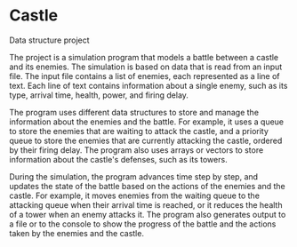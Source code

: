 # Castle
Data structure project 

The project is a simulation program that models a battle between a castle and its enemies. The simulation is based on data that is read from an input file. The input file contains a list of enemies, each represented as a line of text. Each line of text contains information about a single enemy, such as its type, arrival time, health, power, and firing delay.

The program uses different data structures to store and manage the information about the enemies and the battle. For example, it uses a queue to store the enemies that are waiting to attack the castle, and a priority queue to store the enemies that are currently attacking the castle, ordered by their firing delay. The program  also uses arrays or vectors to store information about the castle's defenses, such as its towers.

During the simulation, the program advances time step by step, and updates the state of the battle based on the actions of the enemies and the castle. For example, it moves enemies from the waiting queue to the attacking queue when their arrival time is reached, or it reduces the health of a tower when an enemy attacks it. The program also generates output to a file or to the console to show the progress of the battle and the actions taken by the enemies and the castle.


